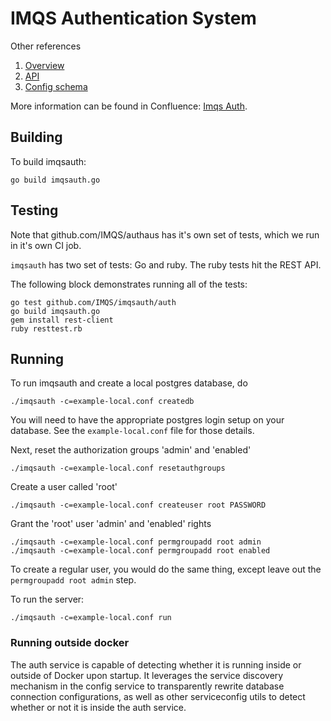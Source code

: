 IMQS Authentication System
==========================

Other references
1. [Overview](./docs/Overview.md)
2. [API](./docs/API.md)
3. [Config schema](./docs/config/imqsauth.json)

More information can be found in Confluence: [Imqs Auth](https://imqssoftware.atlassian.net/wiki/spaces/ASC/pages/94568575/ImqsAuth).

## Building

To build imqsauth:

	go build imqsauth.go

## Testing

Note that github.com/IMQS/authaus has it's own set of tests, which we run
in it's own CI job.

`imqsauth` has two set of tests: Go and ruby. The ruby tests hit the REST API.

The following block demonstrates running all of the tests:

	go test github.com/IMQS/imqsauth/auth
	go build imqsauth.go
	gem install rest-client
	ruby resttest.rb

## Running

To run imqsauth and create a local postgres database, do

	./imqsauth -c=example-local.conf createdb

You will need to have the appropriate postgres login setup on your database. See the 
`example-local.conf` file for those details.

Next, reset the authorization groups 'admin' and 'enabled'

	./imqsauth -c=example-local.conf resetauthgroups

Create a user called 'root'

	./imqsauth -c=example-local.conf createuser root PASSWORD

Grant the 'root' user 'admin' and 'enabled' rights

	./imqsauth -c=example-local.conf permgroupadd root admin
	./imqsauth -c=example-local.conf permgroupadd root enabled

To create a regular user, you would do the same thing,
except leave out the `permgroupadd root admin` step.

To run the server:

	./imqsauth -c=example-local.conf run

### Running outside docker

The auth service is capable of detecting whether it is running inside or outside of Docker 
upon startup. It leverages the service discovery mechanism in the config service to transparently
rewrite database connection configurations, as well as other serviceconfig utils to detect whether or not
it is inside the auth service.
